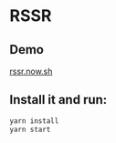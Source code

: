 # RSSR

## Demo

[rssr.now.sh](https://rssr.now.sh)

## Install it and run:

```bash
yarn install
yarn start
```
